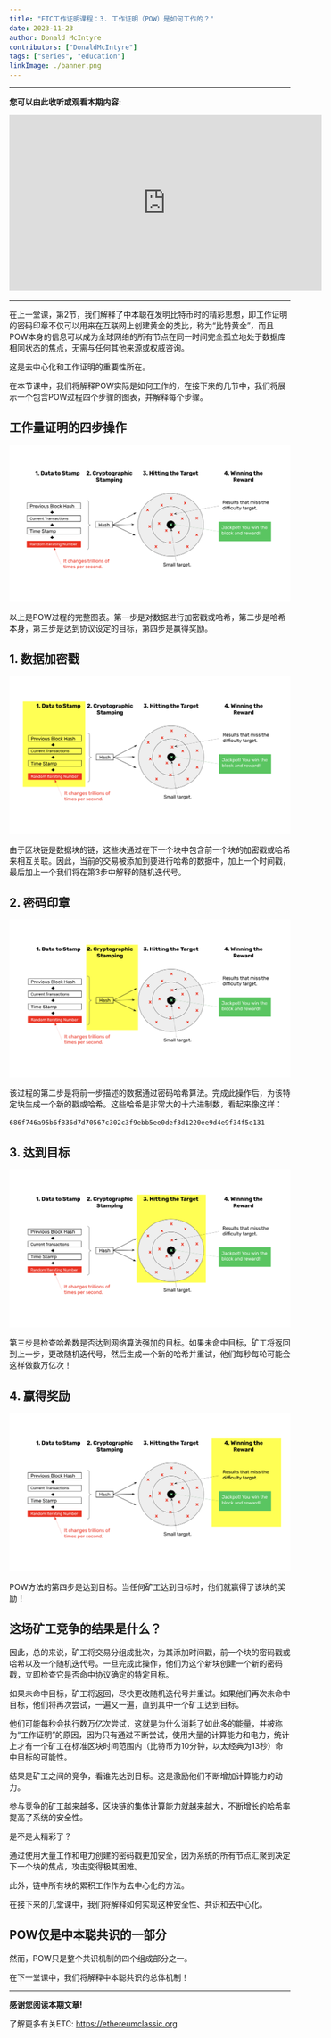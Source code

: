 ```yaml
---
title: "ETC工作证明课程：3. 工作证明（POW）是如何工作的？"
date: 2023-11-23
author: Donald McIntyre
contributors: ["DonaldMcIntyre"]
tags: ["series", "education"]
linkImage: ./banner.png
---
```


---
**您可以由此收听或观看本期内容:**

<iframe width="560" height="315" src="https://www.youtube.com/embed/1INZgAex-50?si=GAn3l0K6Hg81C540" title="YouTube video player" frameborder="0" allow="accelerometer; autoplay; clipboard-write; encrypted-media; gyroscope; picture-in-picture; web-share" allowfullscreen></iframe>

---

在上一堂课，第2节，我们解释了中本聪在发明比特币时的精彩思想，即工作证明的密码印章不仅可以用来在互联网上创建黄金的类比，称为“比特黄金”，而且POW本身的信息可以成为全球网络的所有节点在同一时间完全孤立地处于数据库相同状态的焦点，无需与任何其他来源或权威咨询。

这是去中心化和工作证明的重要性所在。

在本节课中，我们将解释POW实际是如何工作的，在接下来的几节中，我们将展示一个包含POW过程四个步骤的图表，并解释每个步骤。

## 工作量证明的四步操作

![](./0.png)

以上是POW过程的完整图表。第一步是对数据进行加密戳或哈希，第二步是哈希本身，第三步是达到协议设定的目标，第四步是赢得奖励。

## 1. 数据加密戳

![](./1.png)

由于区块链是数据块的链，这些块通过在下一个块中包含前一个块的加密戳或哈希来相互关联。因此，当前的交易被添加到要进行哈希的数据中，加上一个时间戳，最后加上一个我们将在第3步中解释的随机迭代号。

## 2. 密码印章

![](./2.png)

该过程的第二步是将前一步描述的数据通过密码哈希算法。完成此操作后，为该特定块生成一个新的戳或哈希。这些哈希是非常大的十六进制数，看起来像这样：

`
686f746a95b6f836d7d70567c302c3f9ebb5ee0def3d1220ee9d4e9f34f5e131
`

## 3. 达到目标

![](./3.png)

第三步是检查哈希数是否达到网络算法强加的目标。如果未命中目标，矿工将返回到上一步，更改随机迭代号，然后生成一个新的哈希并重试，他们每秒每轮可能会这样做数万亿次！

## 4. 赢得奖励

![](./4.png)

POW方法的第四步是达到目标。当任何矿工达到目标时，他们就赢得了该块的奖励！

## 这场矿工竞争的结果是什么？

因此，总的来说，矿工将交易分组成批次，为其添加时间戳，前一个块的密码戳或哈希以及一个随机迭代号。一旦完成此操作，他们为这个新块创建一个新的密码戳，立即检查它是否命中协议确定的特定目标。

如果未命中目标，矿工将返回，尽快更改随机迭代号并重试。如果他们再次未命中目标，他们将再次尝试，一遍又一遍，直到其中一个矿工达到目标。

他们可能每秒会执行数万亿次尝试，这就是为什么消耗了如此多的能量，并被称为“工作证明”的原因，因为只有通过不断尝试，使用大量的计算能力和电力，统计上才有一个矿工在标准区块时间范围内（比特币为10分钟，以太经典为13秒）命中目标的可能性。

结果是矿工之间的竞争，看谁先达到目标。这是激励他们不断增加计算能力的动力。

参与竞争的矿工越来越多，区块链的集体计算能力就越来越大，不断增长的哈希率提高了系统的安全性。

是不是太精彩了？

通过使用大量工作和电力创建的密码戳更加安全，因为系统的所有节点汇聚到决定下一个块的焦点，攻击变得极其困难。

此外，链中所有块的累积工作作为去中心化的方法。

在接下来的几堂课中，我们将解释如何实现这种安全性、共识和去中心化。

## POW仅是中本聪共识的一部分

然而，POW只是整个共识机制的四个组成部分之一。

在下一堂课中，我们将解释中本聪共识的总体机制！

---

**感谢您阅读本期文章!**

了解更多有关ETC: https://ethereumclassic.org
